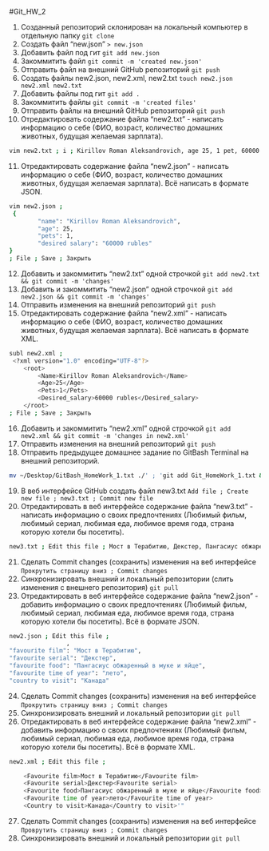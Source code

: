 #Git_HW_2
1. Созданный репозиторий склонирован на локальный компьютер в отдельную папку `git clone`
2. Создать файл “new.json” `> new.json`
3. Добавить файл под гит `git add new.json`
4. Закоммитить файл `git commit -m 'created new.json'`
5. Отправить файл на внешний GitHub репозиторий `git push`
6. Создать файлы new2.json, new2.xml, new2.txt `touch new2.json new2.xml new2.txt`
7. Добавить файлы под гит `git add .`
8. Закоммитить файлы `git commit -m 'created files'`
9. Отправить файлы на внешний GitHub репозиторий `git push`
10. Отредактировать содержание файла “new2.txt” - написать информацию о себе (ФИО, возраст, количество домашних животных, будущая желаемая зарплата).
```sh
vim new2.txt ; i ; Kirillov Roman Aleksandrovich, age 25, 1 pet, 60000 rubles ; Esc ; :wq
```
11. Отредактировать содержание файла “new2.json” - написать информацию о себе (ФИО, возраст, количество домашних животных, будущая желаемая зарплата). Всё написать в формате JSON. 
```sh
vim new2.json ; 
 {
        "name": "Kirillov Roman Aleksandrovich",
        "age": 25,
        "pets": 1,
        "desired salary": "60000 rubles"
} 
; File ; Save ; Закрыть
```
12. Добавить и закоммитить “new2.txt” одной строчкой `git add new2.txt && git commit -m 'changes'`
13. Добавить и закоммитить “new2.json” одной строчкой `git add new2.json && git commit -m 'changes'`
14. Отправить изменения на внешний репозиторий `git push`
15. Отредактировать содержание файла “new2.xml” - написать информацию о себе (ФИО, возраст, количество домашних животных, будущая желаемая зарплата). Всё написать в формате XML.
```sh
subl new2.xml ;
 <?xml version="1.0" encoding="UTF-8"?>
	<root>
		<Name>Kirillov Roman Aleksandrovich</Name>
		<Age>25</Age>
		<Pets>1</Pets>
		<Desired_salary>60000 rubles</Desired_salary>
	</root>
; File ; Save ; Закрыть
```
16. Добавить и закоммитить “new2.xml” одной строчкой `git add new2.xml && git commit -m 'changes in new2.xml'`
17. Отправить изменения на внешний репозиторий `git push`
18. Отправить предыдущее домашнее задание по GitBash Terminal на внешний репозиторий.
```sh
mv ~/Desktop/GitBash_HomeWork_1.txt ./' ; 'git add Git_HomeWork_1.txt && git commit -m 'adding homework' && git push
```
19. В веб интерфейсе GitHub создать файл new3.txt `Add file ; Create new file ; new3.txt ; Commit new file`
20. Отредактировать в веб интерфейсе содержание файла “new3.txt” - написать информацию о своих предпочтениях (Любимый фильм, любимый сериал, любимая еда, любимое время года, страна которую хотели бы посетить).
```sh
new3.txt ; Edit this file ; Мост в Терабитию, Декстер, Пангасиус обжаренный в муке и яйце, лето, Канада.
```
21. Сделать Commit changes (сохранить) изменения на веб интерфейсе `Прокрутить страницу вниз ; Commit changes`
22. Синхронизировать внешний и локальный репозитории (слить изменения с внешнего репозитория) `git pull`
23. Отредактировать в веб интерфейсе содержание файла “new2.json” - добавить информацию о своих предпочтениях (Любимый фильм, любимый сериал, любимая еда, любимое время года, страна которую хотели бы посетить). Всё в формате JSON.
```sh
new2.json ; Edit this file ; 
				,
"favourite film": "Мост в Терабитию",
"favourite serial": "Декстер",
"favourite food": "Пангасиус обжаренный в муке и яйце",
"favourite time of year": "лето",
"country to visit": "Канада"
```
24. Сделать Commit changes (сохранить) изменения на веб интерфейсе `Прокрутить страницу вниз ; Commit changes`
25. Синхронизировать внешний и локальный репозитории `git pull` 
26. Отредактировать в веб интерфейсе содержание файла “new2.xml” - добавить информацию о своих предпочтениях (Любимый фильм, любимый сериал, любимая еда, любимое время года, страна которую хотели бы посетить). Всё в формате XML.
```sh
new2.xml ; Edit this file ; 

 	<Favourite film>Мост в Терабитию</Favourite film>
	<Favourite serial>Декстер<Favourite serial>
	<Favourite food>Пангасиус обжаренный в муке и яйце</Favourite food>
	<Favourite time of year>лето</Favourite time of year>
	<Country to visit>Канада</Country to visit>'"
```
27. Сделать Commit changes (сохранить) изменения на веб интерфейсе `Проврутить страницу вниз ; Commit changes`
28. Синхронизировать внешний и локальный репозитории `git pull`
